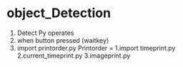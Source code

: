 # object_Detection


1. Detect Py operates
2. when button pressed (waitkey)
3. import printorder.py
    Printorder = 1.import timeprint.py
                 2.current_timeprint.py 
                 3.imageprint.py
